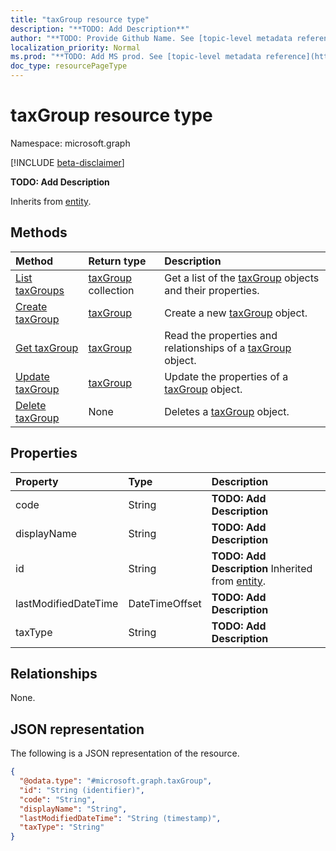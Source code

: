 ```yaml
---
title: "taxGroup resource type"
description: "**TODO: Add Description**"
author: "**TODO: Provide Github Name. See [topic-level metadata reference](https://msgo.azurewebsites.net/add/document/guidelines/metadata.html#topic-level-metadata)**"
localization_priority: Normal
ms.prod: "**TODO: Add MS prod. See [topic-level metadata reference](https://msgo.azurewebsites.net/add/document/guidelines/metadata.html#topic-level-metadata)**"
doc_type: resourcePageType
---
```


# taxGroup resource type

Namespace: microsoft.graph

[!INCLUDE [beta-disclaimer](../../includes/beta-disclaimer.md)]

**TODO: Add Description**


Inherits from [entity](../resources/entity.md).

## Methods
|Method|Return type|Description|
|:---|:---|:---|
|[List taxGroups](../api/taxgroup-list.md)|[taxGroup](../resources/taxgroup.md) collection|Get a list of the [taxGroup](../resources/taxgroup.md) objects and their properties.|
|[Create taxGroup](../api/taxgroup-create.md)|[taxGroup](../resources/taxgroup.md)|Create a new [taxGroup](../resources/taxgroup.md) object.|
|[Get taxGroup](../api/taxgroup-get.md)|[taxGroup](../resources/taxgroup.md)|Read the properties and relationships of a [taxGroup](../resources/taxgroup.md) object.|
|[Update taxGroup](../api/taxgroup-update.md)|[taxGroup](../resources/taxgroup.md)|Update the properties of a [taxGroup](../resources/taxgroup.md) object.|
|[Delete taxGroup](../api/taxgroup-delete.md)|None|Deletes a [taxGroup](../resources/taxgroup.md) object.|

## Properties
|Property|Type|Description|
|:---|:---|:---|
|code|String|**TODO: Add Description**|
|displayName|String|**TODO: Add Description**|
|id|String|**TODO: Add Description** Inherited from [entity](../resources/entity.md).|
|lastModifiedDateTime|DateTimeOffset|**TODO: Add Description**|
|taxType|String|**TODO: Add Description**|

## Relationships
None.

## JSON representation
The following is a JSON representation of the resource.
<!-- {
  "blockType": "resource",
  "keyProperty": "id",
  "@odata.type": "microsoft.graph.taxGroup",
  "baseType": "microsoft.graph.entity",
  "openType": false
}
-->
``` json
{
  "@odata.type": "#microsoft.graph.taxGroup",
  "id": "String (identifier)",
  "code": "String",
  "displayName": "String",
  "lastModifiedDateTime": "String (timestamp)",
  "taxType": "String"
}
```

